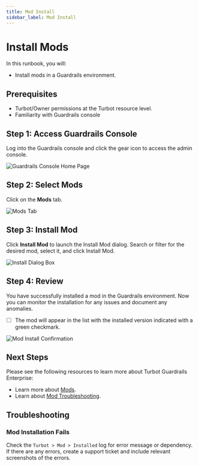 ```yaml
---
title: Mod Install
sidebar_label: Mod Install
---
```


# Install Mods

In this runbook, you will:
- Install mods in a Guardrails environment.

## Prerequisites

- Turbot/Owner permissions at the Turbot resource level.
- Familiarity with Guardrails console

## Step 1: Access Guardrails Console

Log into the Guardrails console and click the gear icon to access the admin console.

![Guardrails Console Home Page](/images/docs/guardrails/runbooks/enterprise-install/mod-install/mod-install-guardrails-console.png)

## Step 2: Select Mods

Click on the **Mods** tab.

![Mods Tab](/images/docs/guardrails/runbooks/enterprise-install/mod-install/mod-install-mods-tab.png)

## Step 3: Install Mod

Click **Install Mod** to launch the Install Mod dialog. Search or filter for the desired mod, select it, and click Install Mod.

![Install Dialog Box](/images/docs/guardrails/runbooks/enterprise-install/mod-install/mod-install-dialog-box.png)

## Step 4: Review

You have successfully installed a mod in the Guardrails environment. Now you can monitor the installation for any issues and document any anomalies.

- [ ] The mod will appear in the list with the installed version indicated with a green checkmark.

![Mod Install Confirmation](/images/docs/guardrails/runbooks/enterprise-install/mod-install/mod-install-confirmation.png)

## Next Steps

Please see the following resources to learn more about Turbot Guardrails Enterprise:

- Learn more about [Mods](https://turbot.com/guardrails/docs/mods).
- Learn about [Mod Troubleshooting](https://turbot.com/guardrails/docs/mods/guide/troubleshooting).

## Troubleshooting

### Mod Installation Fails

Check the `Turbot > Mod > Installed` log for error message or dependency. If there are any errors, create a support ticket and include relevant screenshots of the errors.
